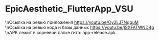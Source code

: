 # EpicAesthetic_FlutterApp_VSU
\nСсылка на ревью приложения https://youtu.be/Oy2LJ7NqquM
\nСсылка на ревью кода и базы данных https://youtu.be/jSXFATWND4g
\nAPK лежит в корневой папке гита: app-release.apk
